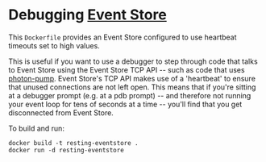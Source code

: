 # Debugging [Event Store](https://geteventstore.com/)

This `Dockerfile` provides an Event Store configured to use heartbeat timeouts set to high values.

This is useful if you want to use a debugger to step through code that talks to Event Store using the Event Store TCP API -- such as code that uses [photon-pump](https://github.com/madedotcom/photon-pump).  Event Store's TCP API makes use of a 'heartbeat' to ensure that unused connections are not left open.  This means that if you're sitting at a debugger prompt (e.g. at a pdb prompt) -- and therefore not running your event loop for tens of seconds at a time -- you'll find that you get disconnected from Event Store.

To build and run:

    docker build -t resting-eventstore .
    docker run -d resting-eventstore
